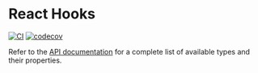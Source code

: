 # React Hooks

[![CI](https://github.com/teneplaysofficial/hooks/actions/workflows/ci.yml/badge.svg)](https://github.com/teneplaysofficial/hooks)
[![codecov](https://codecov.io/gh/teneplaysofficial/hooks/graph/badge.svg?token=QtunRnFA3j)](https://github.com/teneplaysofficial/hooks)

Refer to the [API documentation](https://teneplaysofficial.github.io/hooks) for a complete list of available types and their properties.
